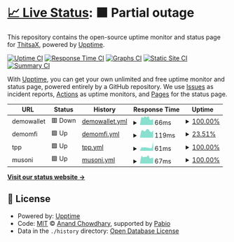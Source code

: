 # [📈 Live Status](https://ThitsaX.github.io/uptime/): <!--live status--> **🟧 Partial outage**

This repository contains the open-source uptime monitor and status page for [ThitsaX](https://ThitsaX.github.io/uptime/), powered by [Upptime](https://github.com/upptime/upptime).

[![Uptime CI](https://github.com/ThitsaX/uptime/workflows/Uptime%20CI/badge.svg)](https://github.com/ThitsaX/uptime/actions?query=workflow%3A%22Uptime+CI%22)
[![Response Time CI](https://github.com/ThitsaX/uptime/workflows/Response%20Time%20CI/badge.svg)](https://github.com/ThitsaX/uptime/actions?query=workflow%3A%22Response+Time+CI%22)
[![Graphs CI](https://github.com/ThitsaX/uptime/workflows/Graphs%20CI/badge.svg)](https://github.com/ThitsaX/uptime/actions?query=workflow%3A%22Graphs+CI%22)
[![Static Site CI](https://github.com/ThitsaX/uptime/workflows/Static%20Site%20CI/badge.svg)](https://github.com/ThitsaX/uptime/actions?query=workflow%3A%22Static+Site+CI%22)
[![Summary CI](https://github.com/ThitsaX/uptime/workflows/Summary%20CI/badge.svg)](https://github.com/ThitsaX/uptime/actions?query=workflow%3A%22Summary+CI%22)

With [Upptime](https://upptime.js.org), you can get your own unlimited and free uptime monitor and status page, powered entirely by a GitHub repository. We use [Issues](https://github.com/ThitsaX/uptime/issues) as incident reports, [Actions](https://github.com/ThitsaX/uptime/actions) as uptime monitors, and [Pages](https://status.thitsax-pre.com) for the status page.

<!--start: status pages-->
<!-- This summary is generated by Upptime (https://github.com/upptime/upptime) -->
<!-- Do not edit this manually, your changes will be overwritten -->
<!-- prettier-ignore -->
| URL | Status | History | Response Time | Uptime |
| --- | ------ | ------- | ------------- | ------ |
| <img alt="" src="https://icons.duckduckgo.com/ip3/null.ico" height="13"> demowallet | 🟥 Down | [demowallet.yml](https://github.com/ThitsaX/uptime/commits/HEAD/history/demowallet.yml) | <details><summary><img alt="Response time graph" src="./graphs/demowallet/response-time-week.png" height="20"> 66ms</summary><br><a href="https://status.thitsax-pre.com/history/demowallet"><img alt="Response time 1034" src="https://img.shields.io/endpoint?url=https%3A%2F%2Fraw.githubusercontent.com%2FThitsaX%2Fuptime%2FHEAD%2Fapi%2Fdemowallet%2Fresponse-time.json"></a><br><a href="https://status.thitsax-pre.com/history/demowallet"><img alt="24-hour response time 57" src="https://img.shields.io/endpoint?url=https%3A%2F%2Fraw.githubusercontent.com%2FThitsaX%2Fuptime%2FHEAD%2Fapi%2Fdemowallet%2Fresponse-time-day.json"></a><br><a href="https://status.thitsax-pre.com/history/demowallet"><img alt="7-day response time 66" src="https://img.shields.io/endpoint?url=https%3A%2F%2Fraw.githubusercontent.com%2FThitsaX%2Fuptime%2FHEAD%2Fapi%2Fdemowallet%2Fresponse-time-week.json"></a><br><a href="https://status.thitsax-pre.com/history/demowallet"><img alt="30-day response time 709" src="https://img.shields.io/endpoint?url=https%3A%2F%2Fraw.githubusercontent.com%2FThitsaX%2Fuptime%2FHEAD%2Fapi%2Fdemowallet%2Fresponse-time-month.json"></a><br><a href="https://status.thitsax-pre.com/history/demowallet"><img alt="1-year response time 1034" src="https://img.shields.io/endpoint?url=https%3A%2F%2Fraw.githubusercontent.com%2FThitsaX%2Fuptime%2FHEAD%2Fapi%2Fdemowallet%2Fresponse-time-year.json"></a></details> | <details><summary><a href="https://status.thitsax-pre.com/history/demowallet">100.00%</a></summary><a href="https://status.thitsax-pre.com/history/demowallet"><img alt="All-time uptime 45.52%" src="https://img.shields.io/endpoint?url=https%3A%2F%2Fraw.githubusercontent.com%2FThitsaX%2Fuptime%2FHEAD%2Fapi%2Fdemowallet%2Fuptime.json"></a><br><a href="https://status.thitsax-pre.com/history/demowallet"><img alt="24-hour uptime 99.98%" src="https://img.shields.io/endpoint?url=https%3A%2F%2Fraw.githubusercontent.com%2FThitsaX%2Fuptime%2FHEAD%2Fapi%2Fdemowallet%2Fuptime-day.json"></a><br><a href="https://status.thitsax-pre.com/history/demowallet"><img alt="7-day uptime 100.00%" src="https://img.shields.io/endpoint?url=https%3A%2F%2Fraw.githubusercontent.com%2FThitsaX%2Fuptime%2FHEAD%2Fapi%2Fdemowallet%2Fuptime-week.json"></a><br><a href="https://status.thitsax-pre.com/history/demowallet"><img alt="30-day uptime 53.90%" src="https://img.shields.io/endpoint?url=https%3A%2F%2Fraw.githubusercontent.com%2FThitsaX%2Fuptime%2FHEAD%2Fapi%2Fdemowallet%2Fuptime-month.json"></a><br><a href="https://status.thitsax-pre.com/history/demowallet"><img alt="1-year uptime 45.52%" src="https://img.shields.io/endpoint?url=https%3A%2F%2Fraw.githubusercontent.com%2FThitsaX%2Fuptime%2FHEAD%2Fapi%2Fdemowallet%2Fuptime-year.json"></a></details>
| <img alt="" src="https://icons.duckduckgo.com/ip3/null.ico" height="13"> demomfi | 🟩 Up | [demomfi.yml](https://github.com/ThitsaX/uptime/commits/HEAD/history/demomfi.yml) | <details><summary><img alt="Response time graph" src="./graphs/demomfi/response-time-week.png" height="20"> 119ms</summary><br><a href="https://status.thitsax-pre.com/history/demomfi"><img alt="Response time 446" src="https://img.shields.io/endpoint?url=https%3A%2F%2Fraw.githubusercontent.com%2FThitsaX%2Fuptime%2FHEAD%2Fapi%2Fdemomfi%2Fresponse-time.json"></a><br><a href="https://status.thitsax-pre.com/history/demomfi"><img alt="24-hour response time 66" src="https://img.shields.io/endpoint?url=https%3A%2F%2Fraw.githubusercontent.com%2FThitsaX%2Fuptime%2FHEAD%2Fapi%2Fdemomfi%2Fresponse-time-day.json"></a><br><a href="https://status.thitsax-pre.com/history/demomfi"><img alt="7-day response time 119" src="https://img.shields.io/endpoint?url=https%3A%2F%2Fraw.githubusercontent.com%2FThitsaX%2Fuptime%2FHEAD%2Fapi%2Fdemomfi%2Fresponse-time-week.json"></a><br><a href="https://status.thitsax-pre.com/history/demomfi"><img alt="30-day response time 446" src="https://img.shields.io/endpoint?url=https%3A%2F%2Fraw.githubusercontent.com%2FThitsaX%2Fuptime%2FHEAD%2Fapi%2Fdemomfi%2Fresponse-time-month.json"></a><br><a href="https://status.thitsax-pre.com/history/demomfi"><img alt="1-year response time 446" src="https://img.shields.io/endpoint?url=https%3A%2F%2Fraw.githubusercontent.com%2FThitsaX%2Fuptime%2FHEAD%2Fapi%2Fdemomfi%2Fresponse-time-year.json"></a></details> | <details><summary><a href="https://status.thitsax-pre.com/history/demomfi">23.51%</a></summary><a href="https://status.thitsax-pre.com/history/demomfi"><img alt="All-time uptime 27.45%" src="https://img.shields.io/endpoint?url=https%3A%2F%2Fraw.githubusercontent.com%2FThitsaX%2Fuptime%2FHEAD%2Fapi%2Fdemomfi%2Fuptime.json"></a><br><a href="https://status.thitsax-pre.com/history/demomfi"><img alt="24-hour uptime 32.47%" src="https://img.shields.io/endpoint?url=https%3A%2F%2Fraw.githubusercontent.com%2FThitsaX%2Fuptime%2FHEAD%2Fapi%2Fdemomfi%2Fuptime-day.json"></a><br><a href="https://status.thitsax-pre.com/history/demomfi"><img alt="7-day uptime 23.51%" src="https://img.shields.io/endpoint?url=https%3A%2F%2Fraw.githubusercontent.com%2FThitsaX%2Fuptime%2FHEAD%2Fapi%2Fdemomfi%2Fuptime-week.json"></a><br><a href="https://status.thitsax-pre.com/history/demomfi"><img alt="30-day uptime 27.45%" src="https://img.shields.io/endpoint?url=https%3A%2F%2Fraw.githubusercontent.com%2FThitsaX%2Fuptime%2FHEAD%2Fapi%2Fdemomfi%2Fuptime-month.json"></a><br><a href="https://status.thitsax-pre.com/history/demomfi"><img alt="1-year uptime 27.45%" src="https://img.shields.io/endpoint?url=https%3A%2F%2Fraw.githubusercontent.com%2FThitsaX%2Fuptime%2FHEAD%2Fapi%2Fdemomfi%2Fuptime-year.json"></a></details>
| <img alt="" src="https://icons.duckduckgo.com/ip3/null.ico" height="13"> tpp | 🟩 Up | [tpp.yml](https://github.com/ThitsaX/uptime/commits/HEAD/history/tpp.yml) | <details><summary><img alt="Response time graph" src="./graphs/tpp/response-time-week.png" height="20"> 61ms</summary><br><a href="https://status.thitsax-pre.com/history/tpp"><img alt="Response time 742" src="https://img.shields.io/endpoint?url=https%3A%2F%2Fraw.githubusercontent.com%2FThitsaX%2Fuptime%2FHEAD%2Fapi%2Ftpp%2Fresponse-time.json"></a><br><a href="https://status.thitsax-pre.com/history/tpp"><img alt="24-hour response time 56" src="https://img.shields.io/endpoint?url=https%3A%2F%2Fraw.githubusercontent.com%2FThitsaX%2Fuptime%2FHEAD%2Fapi%2Ftpp%2Fresponse-time-day.json"></a><br><a href="https://status.thitsax-pre.com/history/tpp"><img alt="7-day response time 61" src="https://img.shields.io/endpoint?url=https%3A%2F%2Fraw.githubusercontent.com%2FThitsaX%2Fuptime%2FHEAD%2Fapi%2Ftpp%2Fresponse-time-week.json"></a><br><a href="https://status.thitsax-pre.com/history/tpp"><img alt="30-day response time 742" src="https://img.shields.io/endpoint?url=https%3A%2F%2Fraw.githubusercontent.com%2FThitsaX%2Fuptime%2FHEAD%2Fapi%2Ftpp%2Fresponse-time-month.json"></a><br><a href="https://status.thitsax-pre.com/history/tpp"><img alt="1-year response time 742" src="https://img.shields.io/endpoint?url=https%3A%2F%2Fraw.githubusercontent.com%2FThitsaX%2Fuptime%2FHEAD%2Fapi%2Ftpp%2Fresponse-time-year.json"></a></details> | <details><summary><a href="https://status.thitsax-pre.com/history/tpp">100.00%</a></summary><a href="https://status.thitsax-pre.com/history/tpp"><img alt="All-time uptime 57.43%" src="https://img.shields.io/endpoint?url=https%3A%2F%2Fraw.githubusercontent.com%2FThitsaX%2Fuptime%2FHEAD%2Fapi%2Ftpp%2Fuptime.json"></a><br><a href="https://status.thitsax-pre.com/history/tpp"><img alt="24-hour uptime 100.00%" src="https://img.shields.io/endpoint?url=https%3A%2F%2Fraw.githubusercontent.com%2FThitsaX%2Fuptime%2FHEAD%2Fapi%2Ftpp%2Fuptime-day.json"></a><br><a href="https://status.thitsax-pre.com/history/tpp"><img alt="7-day uptime 100.00%" src="https://img.shields.io/endpoint?url=https%3A%2F%2Fraw.githubusercontent.com%2FThitsaX%2Fuptime%2FHEAD%2Fapi%2Ftpp%2Fuptime-week.json"></a><br><a href="https://status.thitsax-pre.com/history/tpp"><img alt="30-day uptime 57.43%" src="https://img.shields.io/endpoint?url=https%3A%2F%2Fraw.githubusercontent.com%2FThitsaX%2Fuptime%2FHEAD%2Fapi%2Ftpp%2Fuptime-month.json"></a><br><a href="https://status.thitsax-pre.com/history/tpp"><img alt="1-year uptime 57.43%" src="https://img.shields.io/endpoint?url=https%3A%2F%2Fraw.githubusercontent.com%2FThitsaX%2Fuptime%2FHEAD%2Fapi%2Ftpp%2Fuptime-year.json"></a></details>
| <img alt="" src="https://icons.duckduckgo.com/ip3/null.ico" height="13"> musoni | 🟩 Up | [musoni.yml](https://github.com/ThitsaX/uptime/commits/HEAD/history/musoni.yml) | <details><summary><img alt="Response time graph" src="./graphs/musoni/response-time-week.png" height="20"> 67ms</summary><br><a href="https://status.thitsax-pre.com/history/musoni"><img alt="Response time 424" src="https://img.shields.io/endpoint?url=https%3A%2F%2Fraw.githubusercontent.com%2FThitsaX%2Fuptime%2FHEAD%2Fapi%2Fmusoni%2Fresponse-time.json"></a><br><a href="https://status.thitsax-pre.com/history/musoni"><img alt="24-hour response time 57" src="https://img.shields.io/endpoint?url=https%3A%2F%2Fraw.githubusercontent.com%2FThitsaX%2Fuptime%2FHEAD%2Fapi%2Fmusoni%2Fresponse-time-day.json"></a><br><a href="https://status.thitsax-pre.com/history/musoni"><img alt="7-day response time 67" src="https://img.shields.io/endpoint?url=https%3A%2F%2Fraw.githubusercontent.com%2FThitsaX%2Fuptime%2FHEAD%2Fapi%2Fmusoni%2Fresponse-time-week.json"></a><br><a href="https://status.thitsax-pre.com/history/musoni"><img alt="30-day response time 424" src="https://img.shields.io/endpoint?url=https%3A%2F%2Fraw.githubusercontent.com%2FThitsaX%2Fuptime%2FHEAD%2Fapi%2Fmusoni%2Fresponse-time-month.json"></a><br><a href="https://status.thitsax-pre.com/history/musoni"><img alt="1-year response time 424" src="https://img.shields.io/endpoint?url=https%3A%2F%2Fraw.githubusercontent.com%2FThitsaX%2Fuptime%2FHEAD%2Fapi%2Fmusoni%2Fresponse-time-year.json"></a></details> | <details><summary><a href="https://status.thitsax-pre.com/history/musoni">100.00%</a></summary><a href="https://status.thitsax-pre.com/history/musoni"><img alt="All-time uptime 56.61%" src="https://img.shields.io/endpoint?url=https%3A%2F%2Fraw.githubusercontent.com%2FThitsaX%2Fuptime%2FHEAD%2Fapi%2Fmusoni%2Fuptime.json"></a><br><a href="https://status.thitsax-pre.com/history/musoni"><img alt="24-hour uptime 100.00%" src="https://img.shields.io/endpoint?url=https%3A%2F%2Fraw.githubusercontent.com%2FThitsaX%2Fuptime%2FHEAD%2Fapi%2Fmusoni%2Fuptime-day.json"></a><br><a href="https://status.thitsax-pre.com/history/musoni"><img alt="7-day uptime 100.00%" src="https://img.shields.io/endpoint?url=https%3A%2F%2Fraw.githubusercontent.com%2FThitsaX%2Fuptime%2FHEAD%2Fapi%2Fmusoni%2Fuptime-week.json"></a><br><a href="https://status.thitsax-pre.com/history/musoni"><img alt="30-day uptime 56.61%" src="https://img.shields.io/endpoint?url=https%3A%2F%2Fraw.githubusercontent.com%2FThitsaX%2Fuptime%2FHEAD%2Fapi%2Fmusoni%2Fuptime-month.json"></a><br><a href="https://status.thitsax-pre.com/history/musoni"><img alt="1-year uptime 56.61%" src="https://img.shields.io/endpoint?url=https%3A%2F%2Fraw.githubusercontent.com%2FThitsaX%2Fuptime%2FHEAD%2Fapi%2Fmusoni%2Fuptime-year.json"></a></details>

<!--end: status pages-->

[**Visit our status website →**](https://status.thitsax-pre.com)

## 📄 License

- Powered by: [Upptime](https://github.com/upptime/upptime)
- Code: [MIT](./LICENSE) © [Anand Chowdhary](https://anandchowdhary.com), supported by [Pabio](https://pabio.com)
- Data in the `./history` directory: [Open Database License](https://opendatacommons.org/licenses/odbl/1-0/)
